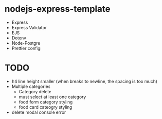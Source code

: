 # nodejs-express-template

-   Express
-   Express Validator
-   EJS
-   Dotenv
-   Node-Postgre
-   Prettier config

# TODO
- h4 line height smaller (when breaks to newline, the spacing is too much)
- Multiple categories 
    - Category delete 
    - must select at least one category
    - food form category styling
    - food card cateogry styling
- delete modal console error